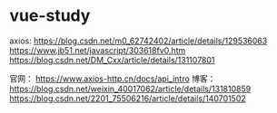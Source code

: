 # vue-study

axios:
https://blog.csdn.net/m0_62742402/article/details/129536063
https://www.jb51.net/javascript/303618fv0.htm
https://blog.csdn.net/DM_Cxx/article/details/131107801

官网：
https://www.axios-http.cn/docs/api_intro
博客：
https://blog.csdn.net/weixin_40017062/article/details/131810859
https://blog.csdn.net/2201_75506216/article/details/140701502
